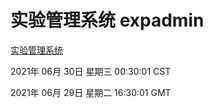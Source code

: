 # 实验管理系统 expadmin
[实验管理系统](http://59.174.26.185:56808/expadmin-782313d2-e1b1-4ea7-932e-3a55e6a1a4d0/)

2021年 06月 30日 星期三 00:30:01 CST

2021年 06月 29日 星期二 16:30:01 GMT
